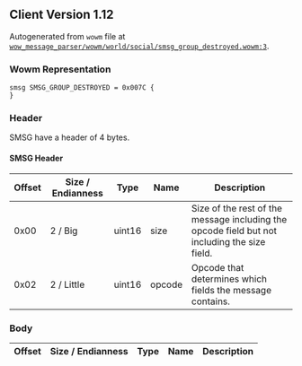 ## Client Version 1.12

Autogenerated from `wowm` file at [`wow_message_parser/wowm/world/social/smsg_group_destroyed.wowm:3`](https://github.com/gtker/wow_messages/tree/main/wow_message_parser/wowm/world/social/smsg_group_destroyed.wowm#L3).

### Wowm Representation
```rust,ignore
smsg SMSG_GROUP_DESTROYED = 0x007C {
}
```
### Header
SMSG have a header of 4 bytes.

#### SMSG Header
| Offset | Size / Endianness | Type   | Name   | Description |
| ------ | ----------------- | ------ | ------ | ----------- |
| 0x00   | 2 / Big           | uint16 | size   | Size of the rest of the message including the opcode field but not including the size field.|
| 0x02   | 2 / Little        | uint16 | opcode | Opcode that determines which fields the message contains.|
### Body
| Offset | Size / Endianness | Type | Name | Description |
| ------ | ----------------- | ---- | ---- | ----------- |
